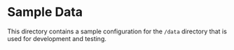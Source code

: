 # Sample Data

This directory contains a sample configuration for the `/data`
directory that is used for development and testing.
